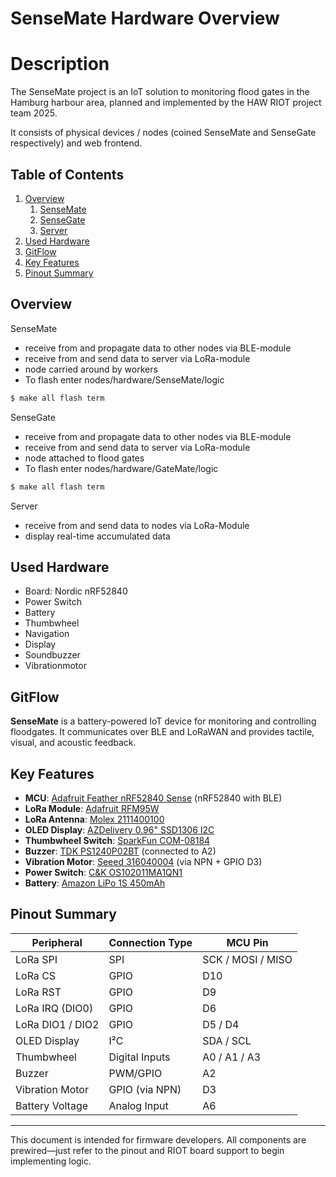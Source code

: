 
# SenseMate Hardware Overview

# Description

The SenseMate project is an IoT solution to monitoring flood gates in the Hamburg harbour area, planned and implemented by the HAW RIOT project team 2025.

It consists of physical devices / nodes (coined SenseMate and SenseGate respectively) and web frontend.

## Table of Contents
1. [Overview](#overview)  
    1. [SenseMate](#overview-sensemate)
    2. [SenseGate](#overview-sensegate)
    3. [Server](#server)
2. [Used Hardware](#used-hardware)  
3. [GitFlow](#gitflow)  
4. [Key Features](#key-features)  
5. [Pinout Summary](#pinout-summary)  


## Overview <div id='overview'/>

SenseMate <div id='overview-sensemate'/>

- receive from and propagate data to other nodes via BLE-module
- receive from and send data to server via LoRa-module
- node carried around by workers
- To flash enter nodes/hardware/SenseMate/logic

```sh
$ make all flash term
```

SenseGate <div id='overview-sensegate'/>

- receive from and propagate data to other nodes via BLE-module
- receive from and send data to server via LoRa-module
- node attached to flood gates
- To flash enter nodes/hardware/GateMate/logic

```sh
$ make all flash term
```

Server <div id='overview-server'/>

- receive from and send data to nodes via LoRa-Module
- display real-time accumulated data

## Used Hardware <div id='used-hardware'/>

- Board: Nordic nRF52840
- Power Switch​
- Battery​
- Thumbwheel​
- Navigation​
- Display​
- Soundbuzzer​
- Vibrationmotor​

## GitFlow <div id='gitflow'/>


**SenseMate** is a battery-powered IoT device for monitoring and controlling floodgates. It communicates over BLE and LoRaWAN and provides tactile, visual, and acoustic feedback.

## Key Features <div id='key-features'/>

- **MCU**: [Adafruit Feather nRF52840 Sense](https://www.digikey.de/de/products/detail/adafruit-industries-llc/4516/11684829) (nRF52840 with BLE)
- **LoRa Module**: [Adafruit RFM95W](https://www.digikey.de/de/products/detail/adafruit-industries-llc/3231/6193593)
- **LoRa Antenna**: [Molex 2111400100](https://www.digikey.de/de/products/detail/molex/2111400100/9953925)
- **OLED Display**: [AZDelivery 0.96" SSD1306 I2C](https://www.amazon.de/AZDelivery-Display-Arduino-Raspberry-gratis/dp/B074NJMPYJ?th=1)
- **Thumbwheel Switch**: [SparkFun COM-08184](https://www.digikey.de/de/products/detail/sparkfun-electronics/08184/8543391)
- **Buzzer**: [TDK PS1240P02BT](https://www.digikey.de/de/products/detail/tdk-corporation/PS1240P02BT/935924) (connected to A2)
- **Vibration Motor**: [Seeed 316040004](https://www.digikey.de/de/products/detail/seeed-technology-co-ltd/316040004/5487673) (via NPN + GPIO D3)
- **Power Switch**: [C&K OS102011MA1QN1](https://www.digikey.de/de/products/detail/c-k/OS102011MA1QN1/1981430)
- **Battery**: [Amazon LiPo 1S 450mAh](https://www.amazon.de/dp/B0C5LD55HN) 

## Pinout Summary <div id='pin-summary'/>

| Peripheral         | Connection Type   | MCU Pin       |
|--------------------|-------------------|----------------|
| LoRa SPI           | SPI               | SCK / MOSI / MISO |
| LoRa CS            | GPIO              | D10            |
| LoRa RST           | GPIO              | D9             |
| LoRa IRQ (DIO0)    | GPIO              | D6             |
| LoRa DIO1 / DIO2   | GPIO              | D5 / D4        |
| OLED Display       | I²C               | SDA / SCL      |
| Thumbwheel         | Digital Inputs    | A0 / A1 / A3   |
| Buzzer             | PWM/GPIO          | A2             |
| Vibration Motor    | GPIO (via NPN)    | D3             |
| Battery Voltage    | Analog Input      | A6             |


---

This document is intended for firmware developers. All components are prewired—just refer to the pinout and RIOT board support to begin implementing logic.
